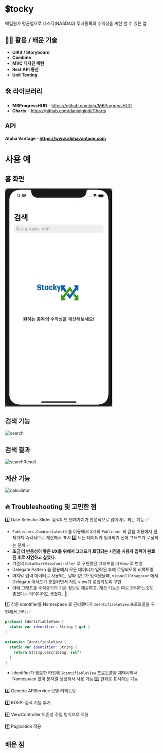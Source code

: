 # 💲tocky
매입원가 평균법으로 나스닥(NASDAQ) 투자종목의 수익성을 계산 할 수 있는 앱

## 🧑‍💻 활용 / 배운 기술
- **UIKit / Storyboard**
- **Combine**
- **MVC 디자인 패턴**
- **Rest API 통신**
- **Unit Testing**

## 🛠 라이브러리
- **MBProgressHUD** - https://github.com/jdg/MBProgressHUD
- **Charts**  -  https://github.com/danielgindi/Charts

## API
#### Alpha Vantage - https://www.alphavantage.com

# 사용 예
## 홈 화면
![alt text](https://github.com/junbangg/Stocky/blob/main/img/1.png?raw=true)

## 검색 기능
![search](https://user-images.githubusercontent.com/33091784/144051586-9b69e49f-5289-41a9-9c4f-ac275d08b847.gif)

## 검색 결과
![searchResult](https://user-images.githubusercontent.com/33091784/144051574-af8e73e7-36b0-44bd-af66-c71ea7266d20.gif)

## 계산 기능
![calculator](https://user-images.githubusercontent.com/33091784/144052656-d1f13703-d06e-485e-84c5-1c576dc49499.gif)


## 🔥 Troubleshooting 및 고민한 점

1️⃣ Date Selector Slider 움직이면 현재가치가 반응적으로 업데이트 되는 기능 ✅
  - `Publishers.CombineLatest3` 를 이용해서 3개의 `Publisher` 의 값을 이용해서 현재가치 즉각적으로 계산해서 표시
2️⃣ 모든 데이터가 입력되기 전에 그래프가 로딩되는 문제 ✅
  - **조금 더 반응성이 좋은 UX를 위해서 그래프가 로딩되는 시점을 사용자 입력이 완료된 후로 지연하고 싶었다.**
  - 기존의 `DataChartViewController` 로 구현했던 그래프를 `UIView` 로 변경
  - Delegate Pattern 을 활용해서 모든 데이터가 입력된 후에 로딩되도록 리팩토링
  - 마지막 입력 데이터로 사용되는 날짜 정보가 입력됐을때, `viewWillDisappear` 에서 Delegate 메서드가 호출되면서 차트 view가 로딩되도록 구현
  - 아예 그래프를 주식종목의 기본 정보로 제공하고, 계산 기능은 따로 분리하는것도 좋겠다는 아이디어도 생겼다. 🤔

3️⃣ 각종 identifier를 Namespace 로 관리했다가 `IdentifiableView` 프로토콜을 구현해서 관리 ✅
  ```swift
  protocol IdentifiableView {
    static var identifier: String { get }
  }

  extension IdentifiableView {
    static var identifier: String {
      return String(describing: self)
    }
  }
  ```
  - identifier가 필요한 타입에 `IdentifiableView` 프로토콜을 채택시켜서 Namespace 없이 문자열 생성해서 사용 가능
3️⃣ 한화로 표시하는 기능

4️⃣ Generic APIService 모델 리팩토링

5️⃣ KOSPI 검색 기능 추가

6️⃣ ViewController 의존성 주입 방식으로 적용

7️⃣ Pagination 적용

## 배운 점


